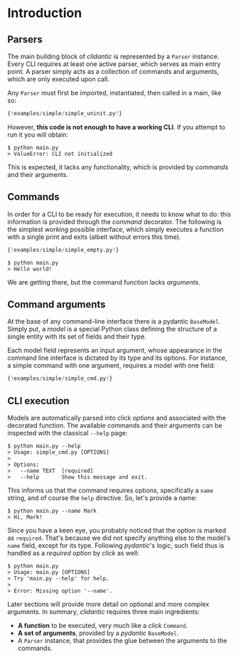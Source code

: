 # Introduction

## Parsers
The main building block of *clidantic* is represented by a `Parser` instance.
Every CLI requires at least one active parser, which serves as main entry point.
A parser simply acts as a collection of commands and arguments, which are only executed upon call.

 Any `Parser` must first be imported, instantiated, then called in a main, like so:

```python title="main.py" linenums="1" hl_lines="3 5 9"
{!examples/simple/simple_uninit.py!}
```
However, **this code is not enough to have a working CLI**. If you attempt to run it you will obtain:
```console
$ python main.py
> ValueError: CLI not initialized
```
This is expected, it lacks any functionality, which is provided by *commands* and their arguments.

## Commands

In order for a CLI to be ready for execution, it needs to know what to do: this information is provided
through the *command* decorator. The following is the simplest *working* possible interface, which simply executes
a function with a single print and exits (albeit without errors this time).

```python title="main.py" linenums="1" hl_lines="8"
{!examples/simple/simple_empty.py!}
```

```console
$ python main.py
> Hello world!
```
We are getting there, but the command function lacks *arguments*.

## Command arguments

At the base of any command-line interface there is a pydantic `BaseModel`.
Simply put, a *model* is a special Python class defining the structure of a single entity
with its set of fields and their type.

Each model field represents an input argument, whose appearance in the command line interface is dictated
by its type and its options. For instance, a simple command with one argument, requires a model with
one field:

```python title="main.py" linenums="1" hl_lines="8 9 13"
{!examples/simple/simple_cmd.py!}
```

## CLI execution

Models are automatically parsed into click *options* and associated with the decorated function.
The available commands and their arguments can be inspected with the classical `--help` page:

```console
$ python main.py --help
> Usage: simple_cmd.py [OPTIONS]
>
> Options:
>   --name TEXT  [required]
>   --help       Show this message and exit.
```
This informs us that the command requires options, specifically a `name` string, and of course the `help` directive.
So, let's provide a name:

```console
$ python main.py --name Mark
> Hi, Mark!
```
Since you have a keen eye, you probably noticed that the option is marked as `required`.
That's because we did not specify anything else to the model's `name` field, except for its type.
Following *pydantic*'s logic, such field thus is handled as a *required option* by *click* as well:

```console
$ python main.py
> Usage: main.py [OPTIONS]
> Try 'main.py --help' for help.
>
> Error: Missing option '--name'.
```

Later sections will provide more detail on optional and more complex arguments.
In summary, *clidantic* requires three main ingredients:

- **A function** to be executed, very much like a *click* `Command`.
- **A set of arguments**, provided by a *pydantic* `BaseModel`.
- A `Parser` instance, that provides the glue between the arguments to the commands.

